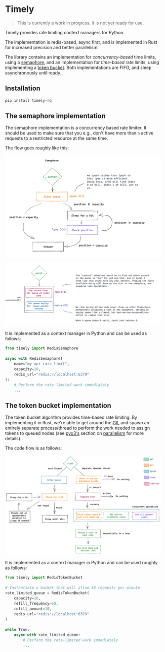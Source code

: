 # Timely

> This is currently a work in progress. It is not yet ready for use.

Timely provides rate limiting context managers for Python.

The implementation is redis-based, async first, and is
implemented in Rust for increased precision and better parallelism.

The library contains an implementation for *concurrency-based* time limits,
using a [semaphore](https://en.wikipedia.org/wiki/Semaphore_(programming)),
and an implementation for *time-based* rate limits, using implementing a
[token bucket](https://en.wikipedia.org/wiki/Token_bucket). Both implementations
are FIFO, and sleep asynchronously until ready.

## Installation

```bash
pip install timely-rq
```

## The semaphore implementation

The semaphore implementation is a concurrency based rate limiter.
It should be used to make sure that you e.g., don't have more than `n`
active requests to a restricted resource at the same time.

The flow goes roughly like this:

<img width=800 heigh=800 src="docs/semaphore_aenter.png"></img>

<img width=800 heigh=800 src="docs/semaphore_aexit.png"></img>

It is implemented as a context manager in Python and can be used as follows:

```python
from timely import RedisSemaphore

async with RedisSemaphore(
    name="my-api-rate-limit",
    capacity=10,
    redis_url="redis://localhost:6379"
):
    # Perform the rate-limited work immediately
    ...
```

## The token bucket implementation

The token bucket algorithm provides time-based rate limiting. By implementing
it in Rust, we're able to get around the [GIL](https://realpython.com/python-gil/) and
spawn an entirely separate process/thread to perform the work needed to assign tokens
to queued nodes (see [pyo3's](https://pyo3.rs/) section on [parallelism](https://pyo3.rs/v0.16.4/parallelism.html)
for more details).

The code flow is as follows:

<img width=800 heigh=800 src="docs/token_bucket.png"></img>

It is implemented as a context manager in Python and can be used roughly as follows:

```python
from timely import RedisTokenBucket

# Instantiate a bucket that will allow 10 requests per minute
rate_limited_queue = RedisTokenBucket(
    capacity=10,
    refill_frequency=60,
    refill_amount=10,
    redis_url="redis://localhost:6379"
)

while True:
    async with rate_limited_queue:
        # Perform the rate-limited work immediately
        ...
```
